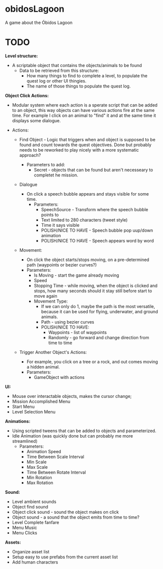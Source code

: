 # obidosLagoon
A game about the Óbidos Lagoon

# TODO

**Level structure:**
- A scriptable object that contains the objects/animals to be found
    - Data to be retrieved from this structure:
        - How many things to find to complete a level, to populate the quest log or other UI thingies.
        - The name of those things to populate the quest log.
    
**Object Click Actions:**
- Modular system where each action is a sperate script that can be added to an object, this way objects can have various actions fire at the same time. For example I click on an animal to "find" it and at the same time it displays some dialogue.

- Actions:
    - Find Object - Logic that triggers when and object is supposed to be found and count towards the quest objectives. Done but probably needs to be reworked to play nicely with a more systematic approach?
        - Parameters to add:
            - Secret - objects that can be found but aren't necesseary to completet he mission.
      
    - Dialogue
        - On click a speech bubble appears and stays visible for some time.
            - Parameters:
                - SpeechSource - Transform where the speech bubble points to
                - Text limited to 280 characters (tweet style)
                - Time it says visible
                - POLISH/NICE TO HAVE - Speech bubble pop uup/down animation
                - POLISH/NICE TO HAVE - Speech appears word by word
             
    - Movement:
        - On click the object starts/stops moving, on a pre-determined path (waypoints or bezier curves?)
        - Parameters:
            - Is Moving - start the game already moving
            - Speed
            - Stopping Time - while moving, when the object is clicked and stops, how many seconds should it stay still before start to move again
            - Movement Type:
                - If we can only do 1, maybe the path is the most versatile, because it can be used for flying, underwater, and ground animals.
                - Path - using bezier curves
                - POLISH/NICE TO HAVE:
                    - Waypoints - list of waypoints
                    - Randomly - go forward and change direction from time to time
  
    - Trigger Another Object's Actions:
        - For example, you click on a tree or a rock, and out comes moving a hidden animal.
        - Parameters:
            - GameObject with actions
         
**UI:**
- Mouse over interactable objects, makes the cursor change;
- Mission Accomplished Menu 
- Start Menu
- Level Selection Menu

**Animations:**
- Using scripted tweens that can be added to objects and parameterized.
- Idle Animation (was quickly done but can probably me more streamlined)
    - Parameters:
        - Animation Speed
        - Time Between Scale Interval
        - Min Scale
        - Max Scale
        - Time Between Rotate Interval
        - Min Rotation
        - Max Rotation

**Sound:**
- Level ambient sounds
- Object find sound
- Object click sound - sound the object makes on click
- Object sound - a sound that the object emits from time to time?
- Level Complete fanfare
- Menu Music
- Menu Clicks

**Assets:**
- Organize asset list
- Setup easy to use prefabs from the current asset list
- Add human characters
